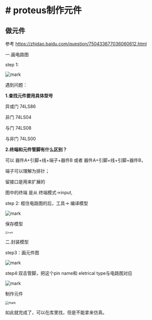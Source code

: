# # proteus制作元件



## 做元件

参考  https://zhidao.baidu.com/question/750433677036060612.html

一.画电路图

step 1:

![mark](http://mally.oss-cn-qingdao.aliyuncs.com/PicGo上传的图片/20200414/181351414.png)

遇到问题：

**1.查找元件要用具体型号**

异或门 74LS86

非门 	74LS04

与门 	74LS08

与非门 74LS00

**2.终端和元件管脚有什么区别？**

可以 器件A+引脚+线+端子+器件B 或者 器件A+引脚+线+引脚+器件B，

端子可以理解为排针；

留接口是用来扩展的

图中的终端 是从  终端模式->input,

step 2:  框住电路图的后，工具-> 编译模型

![mark](http://mally.oss-cn-qingdao.aliyuncs.com/PicGo上传的图片/20200414/195442138.png)

保存模型

<img src="http://mally.oss-cn-qingdao.aliyuncs.com/PicGo上传的图片/20200414/195748705.png" alt="mark" style="zoom:50%;" />

二.封装模型

step3：画元件图

![mark](http://mally.oss-cn-qingdao.aliyuncs.com/PicGo上传的图片/20200414/204905200.png)

step4:双击管脚，把这个pin name和 eletrical type与电路图对应

![mark](http://mally.oss-cn-qingdao.aliyuncs.com/PicGo上传的图片/20200414/205008592.png)

制作元件

<img src="http://mally.oss-cn-qingdao.aliyuncs.com/PicGo上传的图片/20200414/211510238.png" alt="mark" style="zoom: 67%;" />



如此就完成了，可以在库里找，但是不能拿来仿真。